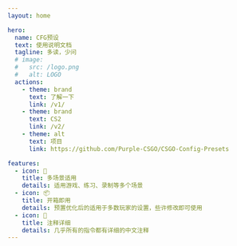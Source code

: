 ```yaml
---
layout: home

hero:
  name: CFG预设
  text: 使用说明文档
  tagline: 多读，少问
  # image:
  #   src: /logo.png
  #   alt: LOGO
  actions:
    - theme: brand
      text: 了解一下
      link: /v1/
    - theme: brand
      text: CS2
      link: /v2/
    - theme: alt
      text: 项目
      link: https://github.com/Purple-CSGO/CSGO-Config-Presets

features:
  - icon: 🌄
    title: 多场景适用
    details: 适用游戏、练习、录制等多个场景
  - icon: 📦
    title: 开箱即用
    details: 预置优化后的适用于多数玩家的设置，些许修改即可使用
  - icon: 📝
    title: 注释详细
    details: 几乎所有的指令都有详细的中文注释
---
```

